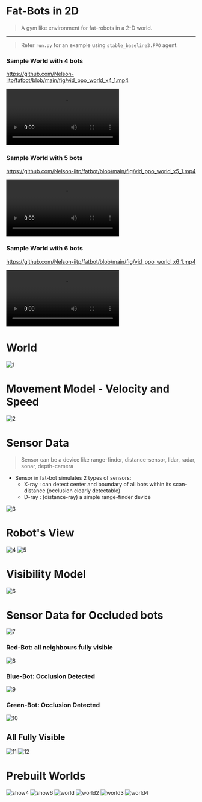 # Fat-Bots in 2D 

> A gym like environment for fat-robots in a 2-D world.

<hr>

> Refer `run.py` for an example using `stable_baseline3.PPO` agent.


### Sample World with 4 bots

https://github.com/Nelson-iitp/fatbot/blob/main/fig/vid_ppo_world_x4_1.mp4

<video controls>
  <source src="fig/vid_ppo_world_x4_1.mp4" type="video/mp4">
</video>

### Sample World with 5 bots

https://github.com/Nelson-iitp/fatbot/blob/main/fig/vid_ppo_world_x5_1.mp4

<video controls>
  <source src="fig/vid_ppo_world_x5_1.mp4" type="video/mp4">
</video>

### Sample World with 6 bots

https://github.com/Nelson-iitp/fatbot/blob/main/fig/vid_ppo_world_x6_1.mp4

<video controls>
  <source src="fig/vid_ppo_world_x6_1.mp4" type="video/mp4">
</video>



# World

![1](fig/01_world.png)

# Movement Model - Velocity and Speed

![2](fig/02_velocity.png)


# Sensor Data

> Sensor can be a device like range-finder, distance-sensor, lidar, radar, sonar, depth-camera

* Sensor in fat-bot simulates 2 types of sensors:
    * X-ray : can detect center and boundary of all bots within its scan-distance (occlusion clearly detectable)
    * D-ray : (distance-ray) a simple range-finder device

![3](fig/03_arcs.png)

# Robot's View

![4](fig/04_robot_view.png)
![5](fig/05_sensor_data.png)

# Visibility Model

![6](fig/06_occlusion.png)

# Sensor Data for Occluded bots

![7](fig/07_occlusion_detect.png)

### Red-Bot: all neighbours fully visible

![8](fig/08_not_occluded.png)

### Blue-Bot: Occlusion Detected

![9](fig/09_occluded.png)

### Green-Bot: Occlusion Detected

![10](fig/10_occluded.png)

## All Fully Visible

![11](fig/11_visible.png)
![12](fig/12_all_visible.png)

# Prebuilt Worlds

![show4](fig/show4.png)
![show6](fig/show6.png)
![world](fig/world.png)
![world2](fig/world2.png)
![world3](fig/world3.png)
![world4](fig/world4.png)
